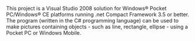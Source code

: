 This project is a Visual Studio 2008 solution for Windows® Pocket PC/Windows® CE platforms running .net Compact Framework 3.5 or better. The program (written in the C# programming language) can be used to make pictures containing objects - such as line, rectangle, ellipse - using a Pocket PC or Windows Mobile.